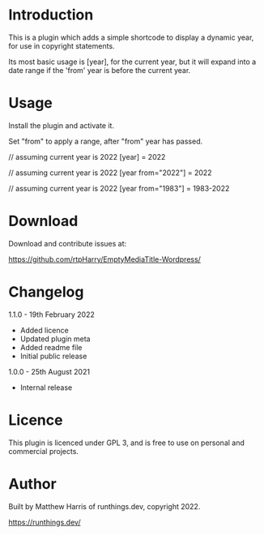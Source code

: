 # Introduction
This is a plugin which adds a simple shortcode to display a dynamic
year, for use in copyright statements.

Its most basic usage is [year], for the current year, but it will expand
into a date range if the 'from' year is before the current year.

# Usage
Install the plugin and activate it.

Set "from" to apply a range, after "from" year has passed.

// assuming current year is 2022
[year] = 2022

// assuming current year is 2022
[year from="2022"] = 2022

// assuming current year is 2022
[year from="1983"] = 1983-2022

# Download
Download and contribute issues at:

https://github.com/rtpHarry/EmptyMediaTitle-Wordpress/

# Changelog
1.1.0 - 19th February 2022
  - Added licence
  - Updated plugin meta
  - Added readme file
  - Initial public release

1.0.0 - 25th August 2021
  - Internal release

# Licence
This plugin is licenced under GPL 3, and is free to use on personal and 
commercial projects.

# Author
Built by Matthew Harris of runthings.dev, copyright 2022.

https://runthings.dev/
